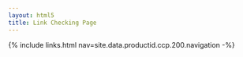 ```yaml
---
layout: html5
title: Link Checking Page
---
```

{% include links.html nav=site.data.productid.ccp.200.navigation -%}
